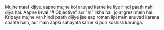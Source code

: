 Mujhe maaf kijiye, aapne mujhe koi anuvad karne ke liye hindi paath nahi diya hai. Aapne keval "# Objective" aur "hi" likha hai, jo angrezi mein hai. Kripaya mujhe vah hindi paath dijiye jise aap roman lipi mein anuvad karana chahte hain, aur main aapki sahayata karne ki puri koshish karunga.